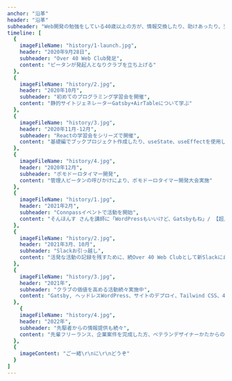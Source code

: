 ```yaml
---
anchor: "沿革"
header: "沿革"
subheader: "Web開発の勉強をしている40歳以上の方が、情報交換したり、助けあったり、交流を深めたりするためのオンラインコミュニティ"
timeline: [
  {
    imageFileName: "history/1-launch.jpg",
    header: "2020年9月28日",
    subheader: "Over 40 Web Club発足",
    content: "ピータンが発起人となりクラブを立ち上げる"
  },
  {
    imageFileName: "history/2.jpg",
    header: "2020年10月",
    subheader: "初めてのプログラミング学習会を開催",
    content: "静的サイトジェネレーターGatsby+AirTableについて学ぶ"
  },
  {
    imageFileName: "history/3.jpg",
    header: "2020年11月-12月",
    subheader: "Reactの学習会をシリーズで開催",
    content: "基礎編でブックプロジェクト作成したり、useState、useEffectを使用したプロジェクトを作成しました"
  },
  {
    imageFileName: "history/4.jpg",
    header: "2020年12月",
    subheader: "ポモドーロタイマー開発",
    content: "管理人ピータンの呼びかけにより、ポモドーロタイマー開発大会実施"
  },
  {
    imageFileName: "history/1.jpg",
    header: "2021年2月",
    subheader: "Connpassイベントで活動を開始",
    content: "そんほんす さんを講師に「WordPressもいいけど、Gatsbyもね」/ 【超入門】Webサイトをデプロイしよう！主催"
  },
  {
    imageFileName: "history/2.jpg",
    header: "2021年3月、10月",
    subheader: "Slackお引っ越し",
    content: "活発な活動の記録を残すために、続Over 40 Web Clubとして新Slackにお引っ越ししました"
  },
  {
    imageFileName: "history/3.jpg",
    header: "2021年",
    subheader: "クラブの価値を高める活動続々実施中",
    content: "Gatsby, ヘッドレスWordPress、サイトのデプロイ、Tailwind CSS、40代で転職の戦略、PHP講座、Next.js、CSSカスタムプロパティ等のイベントを実施。"
  },
    {
    imageFileName: "history/4.jpg",
    header: "2022年",
    subheader: "先駆者からの情報提供も続々",
    content: "先輩フリーランス、企業案件を完成した方、ベテランデザイナーかたからの貴重な勉強会等を開催。6月には4つ目のSlackに引っ越し。8月にはDiscordに引っ越し。"
  },
  {
    imageContent: "ご一緒\r\nに\r\nどうぞ"
  }
]
---
```

